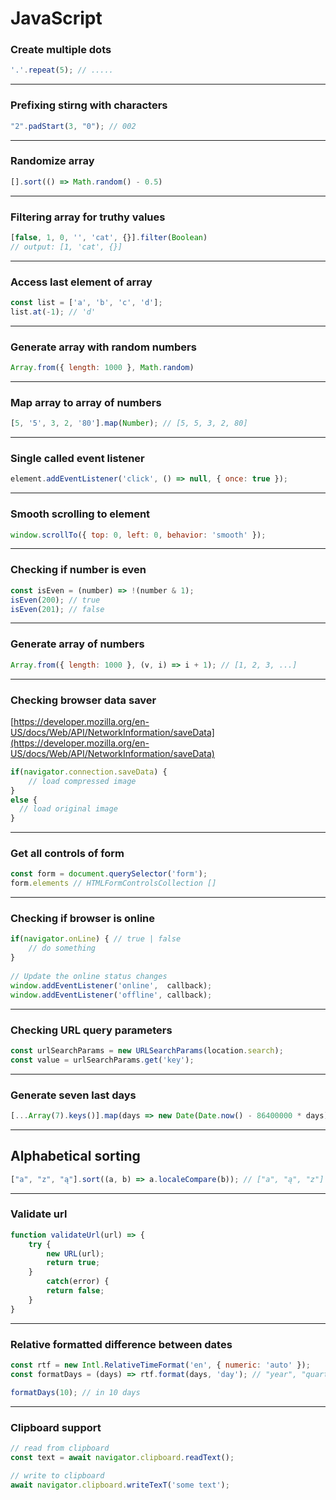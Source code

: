 # JavaScript

### Create multiple dots
```js
'.'.repeat(5); // .....
```

---

### Prefixing stirng with characters
```js
"2".padStart(3, "0"); // 002
```

---

### Randomize array
```js
[].sort(() => Math.random() - 0.5)
```

---

### Filtering array for truthy values
```js
[false, 1, 0, '', 'cat', {}].filter(Boolean)
// output: [1, 'cat', {}]
```

---

### Access last element of array
```js
const list = ['a', 'b', 'c', 'd'];
list.at(-1); // 'd'
```

---

### Generate array with random numbers
```js
Array.from({ length: 1000 }, Math.random)
```

---

### Map array to array of numbers
```js
[5, '5', 3, 2, '80'].map(Number); // [5, 5, 3, 2, 80]
```

---

### Single called event listener
```js
element.addEventListener('click', () => null, { once: true });
```

---

### Smooth scrolling to element
```js
window.scrollTo({ top: 0, left: 0, behavior: 'smooth' });
```

---

### Checking if number is even
```js
const isEven = (number) => !(number & 1);
isEven(200); // true
isEven(201); // false
```

---

### Generate array of numbers
```js
Array.from({ length: 1000 }, (v, i) => i + 1); // [1, 2, 3, ...]
```

---

### Checking browser data saver

[https://developer.mozilla.org/en-US/docs/Web/API/NetworkInformation/saveData](https://developer.mozilla.org/en-US/docs/Web/API/NetworkInformation/saveData)
```js
if(navigator.connection.saveData) {
    // load compressed image
}
else {
  // load original image
}
```

---

### Get all controls of form
```js
const form = document.querySelector('form');
form.elements // HTMLFormControlsCollection []
```

---

### Checking if browser is online
```js
if(navigator.onLine) { // true | false
    // do something
}
 
// Update the online status changes
window.addEventListener('online',  callback);
window.addEventListener('offline', callback);
```

---

### Checking URL query parameters
```js
const urlSearchParams = new URLSearchParams(location.search);
const value = urlSearchParams.get('key');
```

---

### Generate seven last days
```js
[...Array(7).keys()].map(days => new Date(Date.now() - 86400000 * days))
```

---

## Alphabetical sorting
```js
["a", "z", "ą"].sort((a, b) => a.localeCompare(b)); // ["a", "ą", "z"]
```

---

### Validate url
```js
function validateUrl(url) => {
    try {
        new URL(url);
        return true;
    }
        catch(error) {
        return false;
    }
}
```

---

### Relative formatted difference between dates
```js
const rtf = new Intl.RelativeTimeFormat('en', { numeric: 'auto' });
const formatDays = (days) => rtf.format(days, 'day'); // "year", "quarter", "month", "week", "day", "hour", "minute", "second"

formatDays(10); // in 10 days
```

---

### Clipboard support
```js
// read from clipboard
const text = await navigator.clipboard.readText();

// write to clipboard
await navigator.clipboard.writeTexT('some text');
```
